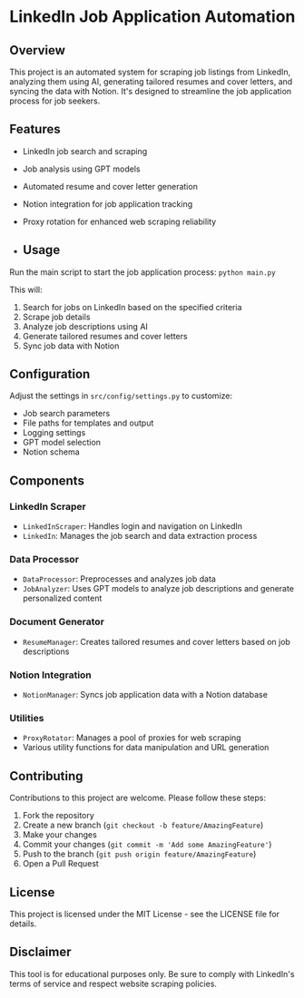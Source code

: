 # LinkedIn Job Application Automation

## Overview

This project is an automated system for scraping job listings from LinkedIn, analyzing them using AI, generating tailored resumes and cover letters, and syncing the data with Notion. It's designed to streamline the job application process for job seekers.

## Features

- LinkedIn job search and scraping
- Job analysis using GPT models
- Automated resume and cover letter generation
- Notion integration for job application tracking
- Proxy rotation for enhanced web scraping reliability

- ## Usage

Run the main script to start the job application process:
`python main.py`


This will:
1. Search for jobs on LinkedIn based on the specified criteria
2. Scrape job details
3. Analyze job descriptions using AI
4. Generate tailored resumes and cover letters
5. Sync job data with Notion

## Configuration

Adjust the settings in `src/config/settings.py` to customize:
- Job search parameters
- File paths for templates and output
- Logging settings
- GPT model selection
- Notion schema

## Components

### LinkedIn Scraper

- `LinkedInScraper`: Handles login and navigation on LinkedIn
- `LinkedIn`: Manages the job search and data extraction process

### Data Processor

- `DataProcessor`: Preprocesses and analyzes job data
- `JobAnalyzer`: Uses GPT models to analyze job descriptions and generate personalized content

### Document Generator

- `ResumeManager`: Creates tailored resumes and cover letters based on job descriptions

### Notion Integration

- `NotionManager`: Syncs job application data with a Notion database

### Utilities

- `ProxyRotator`: Manages a pool of proxies for web scraping
- Various utility functions for data manipulation and URL generation

## Contributing

Contributions to this project are welcome. Please follow these steps:

1. Fork the repository
2. Create a new branch (`git checkout -b feature/AmazingFeature`)
3. Make your changes
4. Commit your changes (`git commit -m 'Add some AmazingFeature'`)
5. Push to the branch (`git push origin feature/AmazingFeature`)
6. Open a Pull Request

## License

This project is licensed under the MIT License - see the LICENSE file for details.

## Disclaimer

This tool is for educational purposes only. Be sure to comply with LinkedIn's terms of service and respect website scraping policies.


